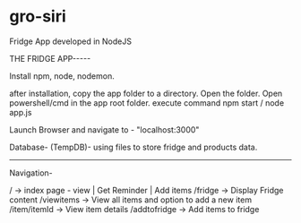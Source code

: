 # gro-siri
Fridge App developed in NodeJS

THE FRIDGE APP-----

Install npm, node, nodemon.

after installation, copy the app folder to a directory.
Open the folder.
Open powershell/cmd in the app root folder.
execute command npm start / node app.js

Launch Browser and navigate to  - "localhost:3000"

Database-
(TempDB)- using files to store fridge and products data.


****************************
Navigation-

/ 		-> index page - view | Get Reminder | Add items
/fridge 	-> Display Fridge content
/viewitems	-> View all items and option to add a new item
/item/itemId	-> View item details
/addtofridge	-> Add items to fridge 
